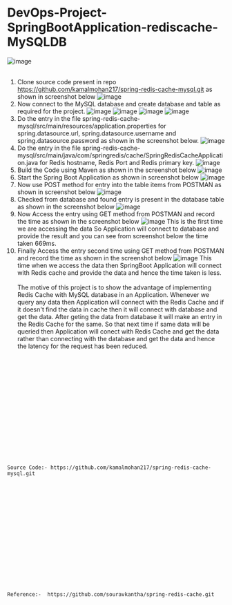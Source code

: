 # DevOps-Project-SpringBootApplication-rediscache-MySQLDB
![image](https://github.com/kamalmohan217/DevOps-Project-SpringBootApplication-rediscache-MySQLDB/assets/128888356/3e69b205-a5e1-48e0-a7bb-ddea919ade07)
<br><br/>
1. Clone source code present in repo https://github.com/kamalmohan217/spring-redis-cache-mysql.git as shown in screenshot below
![image](https://github.com/kamalmohan217/DevOps-Project-SpringBootApplication-rediscache-MySQLDB/assets/128888356/b61942f3-21e5-488d-affb-51655cec8583)
2. Now connect to the MySQL database and create database and table as required for the project.
![image](https://github.com/kamalmohan217/DevOps-Project-SpringBootApplication-rediscache-MySQLDB/assets/128888356/fbdff5bc-3b7e-4387-bbf9-fe0f4065064b)
![image](https://github.com/kamalmohan217/DevOps-Project-SpringBootApplication-rediscache-MySQLDB/assets/128888356/340b5dcb-91e8-4f77-b128-ac6646704918)
![image](https://github.com/kamalmohan217/DevOps-Project-SpringBootApplication-rediscache-MySQLDB/assets/128888356/533263d8-e51e-4b98-9a90-181c6d5b4bc2)
![image](https://github.com/kamalmohan217/DevOps-Project-SpringBootApplication-rediscache-MySQLDB/assets/128888356/5ca41da0-2cac-4044-94d8-3392be2c43cc)
3. Do the entry in the file spring-redis-cache-mysql/src/main/resources/application.properties for spring.datasource.url, spring.datasource.username and spring.datasource.password as shown in the screenshot below.
![image](https://github.com/kamalmohan217/DevOps-Project-SpringBootApplication-rediscache-MySQLDB/assets/128888356/d6af64b1-850c-4c7c-8e20-6fbf4129e170)
4. Do the entry in the file spring-redis-cache-mysql/src/main/java/com/springredis/cache/SpringRedisCacheApplication.java for Redis hostname, Redis Port and Redis primary key.
![image](https://github.com/kamalmohan217/DevOps-Project-SpringBootApplication-rediscache-MySQLDB/assets/128888356/a3ff0fc7-b1ad-4209-be43-9f328995d606)
5. Build the Code using Maven as shown in the screenshot below
![image](https://github.com/kamalmohan217/DevOps-Project-SpringBootApplication-rediscache-MySQLDB/assets/128888356/daf8c7b6-c42c-4996-9a6c-6fda029ac179)
6. Start the Spring Boot Application as shown in screenshot below
![image](https://github.com/kamalmohan217/DevOps-Project-SpringBootApplication-rediscache-MySQLDB/assets/128888356/4e28760a-073c-4c48-b6a0-faddc6824632)
7. Now use POST method for entry into the table items from POSTMAN as shown in screenshot below
![image](https://github.com/kamalmohan217/DevOps-Project-SpringBootApplication-rediscache-MySQLDB/assets/128888356/96ae74c7-4819-44c4-ad8b-e4855bc5d58b)
8. Checked from database and found entry is present in the database table as shown in the screenshot below
![image](https://github.com/kamalmohan217/DevOps-Project-SpringBootApplication-rediscache-MySQLDB/assets/128888356/b90da209-955a-46ab-93ac-7735bc5d1b4c)
9. Now Access the entry using GET method from POSTMAN and record the time as shown in the screenshot below
![image](https://github.com/kamalmohan217/DevOps-Project-SpringBootApplication-rediscache-MySQLDB/assets/128888356/25eed2b0-054b-434e-af7e-65570228b0ab)
This is the first time we are accessing the data So Application will connect to database and provide the result and you can see from screenshot below the time taken 669ms.
10. Finally Access the entry second time using GET method from POSTMAN and record the time as shown in the screenshot below 
![image](https://github.com/kamalmohan217/DevOps-Project-SpringBootApplication-rediscache-MySQLDB/assets/128888356/490f1926-6eb0-45d3-a16c-1dd591136eba)
This time when we access the data then SpringBoot Application will connect with Redis cache and provide the data and hence the time taken is less.
<br><br/>
The motive of this project is to show the advantage of implementing Redis Cache with MySQL database in an Application. Whenever we query any data then Application will connect with the Redis Cache and if it doesn't find the data in cache then it will connect with database and get the data. After geting the data from database it will make an entry in the Redis Cache for the same. So that next time if same data will be queried then Application will conect with Redis Cache and get the data rather than connecting with the database and get the data and hence the latency for the request has been reduced.

<br><br/>
<br><br/>
<br><br/>
<br><br/>
<br><br/>
<br><br/>
<br><br/>
```
Source Code:- https://github.com/kamalmohan217/spring-redis-cache-mysql.git
```
<br><br/>
<br><br/>
<br><br/>
<br><br/>
<br><br/>
<br><br/>
<br><br/>
```
Reference:-  https://github.com/souravkantha/spring-redis-cache.git
```
